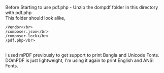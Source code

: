 Before Starting to use pdf.php - Unzip the dompdf folder in this directory with pdf.php </br>
This folder should look alike, </br>

	/Vendor</br>
	/composer.json</br>
	/composer.lock</br>
	/pdf.php</br>
  
</br>
I used mPDF previously to get support to print Bangla and Unicode Fonts.</br>
DOmPDF is just lightweight, I'm using it again to print English and ANSI Fonts.</br>
